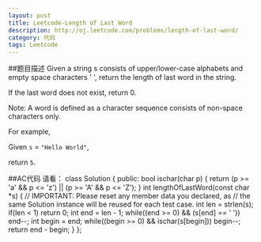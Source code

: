 ```yaml
---
layout: post
title: Leetcode-Length of Last Word 
description: http://oj.leetcode.com/problems/length-of-last-word/
category: 代码
tags: Leetcode
---
```

##题目描述
Given a string s consists of upper/lower-case alphabets and empty space characters ' ', return the length of last word in the string.

If the last word does not exist, return 0.

Note: A word is defined as a character sequence consists of non-space characters only.

For example, 

Given `s` = `"Hello World"`,

return `5`.

##AC代码
请看：
		class Solution {
				public:
				    bool ischar(char p)
				    {
				    	return (p >= 'a' && p <= 'z') || (p >= 'A' && p <= 'Z');
				    }
				    int lengthOfLastWord(const char *s)
				    {
					// IMPORTANT: Please reset any member data you declared, as
					// the same Solution instance will be reused for each test case.
				    	int len = strlen(s);
				    	if(len < 1)
				    		return 0;
				    	int end = len - 1;
				    	while((end >= 0) && (s[end] == ' '))
				    		end--;
				    	int begin = end;
				    	while((begin >= 0) && ischar(s[begin]))
				    		begin--;    
				    	return end - begin;
				    }
				};		

